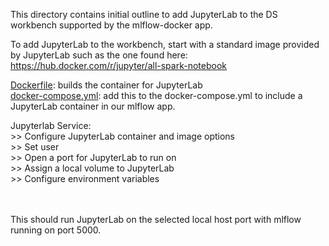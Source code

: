 This directory contains initial outline to add JupyterLab to the DS workbench supported by the mlflow-docker app. <br>

To add JupyterLab to the workbench, start with a standard image provided by JupyterLab such as the one found here: https://hub.docker.com/r/jupyter/all-spark-notebook<br>

[Dockerfile](https://github.com/abjmorrison/mlflow-dockerServer/blob/main/jupyterlab/Dockerfile): builds the container for JupyterLab<br>
[docker-compose.yml](https://github.com/abjmorrison/mlflow-dockerServer/blob/main/jupyterlab/docker-compose.yml): add this to the docker-compose.yml to include a JupyterLab container in our mlflow app. <br>

Jupyterlab Service:<br>
	>> Configure JupyterLab container and image options <br>
	>> Set user<br>
	>> Open a port for JupyterLab to run on <br>
	>> Assign a local volume to JupyterLab <br>
	>> Configure environment variables <br>
<br><br>

This should run JupyterLab on the selected local host port with mlflow running on port 5000. 
